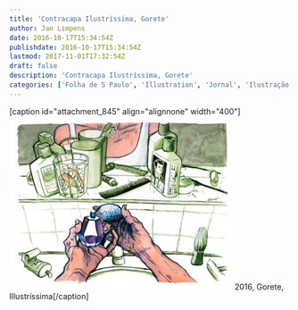 ```yaml
---
title: 'Contracapa Ilustríssima, Gorete'
author: Jan Limpens
date: 2016-10-17T15:34:54Z
publishdate: 2016-10-17T15:34:54Z
lastmod: 2017-11-01T17:32:54Z
draft: false
description: 'Contracapa Ilustríssima, Gorete'
categories: ['Folha de S Paulo', 'Illustration', 'Jornal', 'Ilustração']
---
```


[caption id="attachment_845" align="alignnone" width="400"][](https://limpens.com/wp-content/uploads/Capa-1.jpg)[![](Capa-1-400x311.jpg)](../portfoliofolha-de-sao-paulocapa-3) 2016, Gorete, Illustríssima[/caption]
